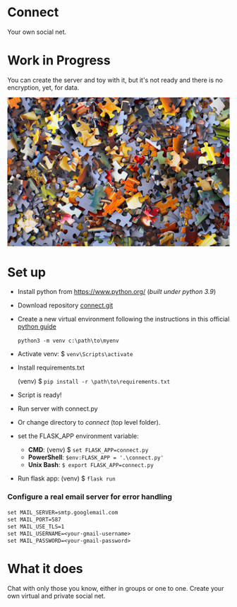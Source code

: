 # Connect
Your own social net.

# Work in Progress
You can create the server and toy with it, but it's not ready and there is no encryption, yet, for data.

![under construction](doc/under_construction.jpg)

# Set up
- Install python from https://www.python.org/ (_built under python 3.9_)
- Download repository [connect.git](https://github.com/Jaime-alv/connect)

- Create a new virtual environment following the instructions in this official [python guide](https://docs.python.org/3/library/venv.html)

    `python3 -m venv c:\path\to\myenv`
- Activate venv: $ `venv\Scripts\activate`
- Install requirements.txt

   (venv) $ `pip install -r \path\to\requirements.txt`
- Script is ready!
- Run server with connect.py
- Or change directory to  _connect_ (top level folder).
- set the FLASK_APP environment variable:

    - **CMD**: (venv) $ `set FLASK_APP=connect.py`
    - **PowerShell**: `$env:FLASK_APP = '.\connect.py'`
    - **Unix Bash**: `$ export FLASK_APP=connect.py`
- Run flask app: (venv) $ `flask run`

### Configure a real email server for error handling

    set MAIL_SERVER=smtp.googlemail.com  
    set MAIL_PORT=587  
    set MAIL_USE_TLS=1  
    set MAIL_USERNAME=<your-gmail-username>  
    set MAIL_PASSWORD=<your-gmail-password>


# What it does

Chat with only those you know, either in groups or one to one. Create your own virtual and private social net.
